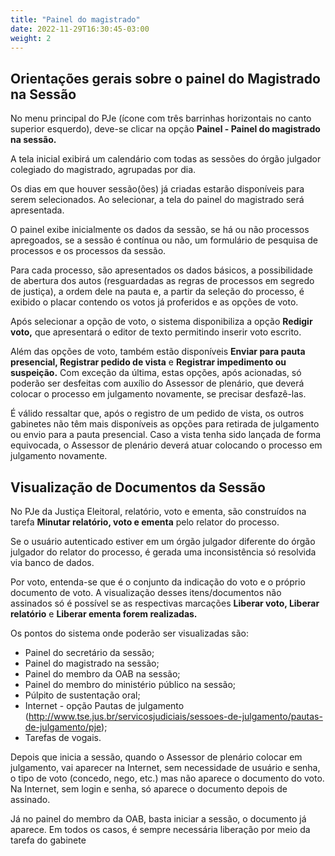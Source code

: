 ```yaml
---
title: "Painel do magistrado"
date: 2022-11-29T16:30:45-03:00
weight: 2
---
```


## Orientações gerais sobre o painel do Magistrado na Sessão

No menu principal do PJe (ícone com três barrinhas horizontais no canto superior esquerdo), deve-se clicar na opção **Painel - Painel do magistrado na sessão.**

A tela inicial exibirá um calendário com todas as sessões do órgão julgador colegiado do magistrado, agrupadas por dia.

Os dias em que houver sessão(ões) já criadas estarão disponíveis para serem selecionados. Ao selecionar, a tela do painel do magistrado será apresentada. 

O painel exibe inicialmente os dados da sessão, se há ou não processos apregoados, se a sessão é contínua ou não, um formulário de pesquisa de processos e os processos da sessão.

Para cada processo, são apresentados os dados básicos, a possibilidade de abertura dos autos (resguardadas as regras de processos em segredo de justiça), a ordem dele na pauta e, a partir da seleção do processo, é exibido o placar contendo os votos já proferidos e as opções de voto.

Após selecionar a opção de voto, o sistema disponibiliza a opção **Redigir voto,** que apresentará o editor de texto permitindo inserir voto escrito.

Além das opções de voto, também estão disponíveis **Enviar para pauta presencial, Registrar pedido de vista** e **Registrar impedimento ou suspeição.** Com exceção da última, estas opções, após acionadas, só poderão ser desfeitas com auxílio do Assessor de plenário, que deverá colocar o processo em julgamento novamente, se precisar desfazê-las.

É válido ressaltar que, após o registro de um pedido de vista, os outros gabinetes não têm mais disponíveis as opções para retirada de julgamento ou envio para a pauta presencial. Caso a vista tenha sido lançada de forma equivocada, o Assessor de plenário deverá atuar colocando o processo em julgamento novamente.

## Visualização de Documentos da Sessão

No PJe da Justiça Eleitoral, relatório, voto e ementa, são construídos na tarefa **Minutar relatório, voto e ementa** pelo relator do processo.

Se o usuário autenticado estiver em um órgão julgador diferente do órgão julgador do relator do processo, é gerada uma inconsistência só resolvida via banco de dados.

Por voto, entenda-se que é o conjunto da indicação do voto e o próprio documento de voto. A visualização desses itens/documentos não assinados só é possível se as respectivas marcações **Liberar voto, Liberar relatório** e **Liberar ementa forem realizadas.**

Os pontos do sistema onde poderão ser visualizadas são:

+ Painel do secretário da sessão; 
+ Painel do magistrado na sessão; 
+ Painel do membro da OAB na sessão; 
+ Painel do membro do ministério público na sessão; 
+ Púlpito de sustentação oral;
+ Internet - opção Pautas de julgamento (http://www.tse.jus.br/servicosjudiciais/sessoes-de-julgamento/pautas-de-julgamento/pje); 
+ Tarefas de vogais. 

Depois que inicia a sessão, quando o Assessor de plenário colocar em julgamento, vai aparecer na Internet, sem necessidade de usuário e senha, o tipo de voto (concedo, nego, etc.) mas não aparece o documento do voto. Na Internet, sem login e senha, só aparece o documento depois de assinado. 

Já no painel do membro da OAB, basta iniciar a sessão, o documento já aparece. Em todos os casos, é sempre necessária liberação por meio da tarefa do gabinete
